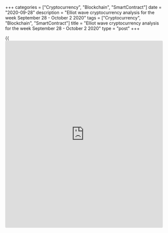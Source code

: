 +++
categories = ["Cryptocurrency", "Blockchain", "SmartContract"]
date = "2020-09-28"
description = "Elliot wave cryptocurrency analysis for the week September 28 - October 2 2020"
tags = ["Cryptocurrency", "Blockchain", "SmartContract"]
title = "Elliot wave cryptocurrency analysis for the week September 28 - October 2 2020"
type = "post"
+++

{{<iframe id="large-banner" src="https://www.bounty.group/#slide=9.0" width="100%" height="600" scrolling="no" style="border: 0px solid rgb(216, 221, 230); border-radius: 3px;">}}

2020-09-28

2020-09-28

Medium-term forecast for five cryptocurrencies as of 28.09.2020Roman
Onegin

I welcome my readers!

I have prepared a medium-term cryptocurrency forecast based on Elliott
wave analysis of Bitcoin, Ethereum, Litecoin, EOS, and Ripple. I offer
trading signals for each cryptocurrency pair.

Almost all cryptocurrency pairs are forming the upward corrective waves
that haven’t yet finished. The could be corrective price rises during
this week. Read the detailed trading recommendations below.

The article covers the following subjects:

##  **Elliott wave Bitcoin analysis**

 ****

The [daily](https://www.fintecher.org/2020/03/03/forex-trading-daily-strategy/) BTCUSD price chart displays the corrective wave 4, which has
started after the bullish impulse 3 completed. Wave 4 must be unfolding
as a double zigzag. The first part of this double zigzag, the sub-wave
[W], ended with the sub-waves (A)-(B)-(C) competed within. The market is
now rising in the linking wave [X] that also could be a double zigzag
(W)-(X)-(Y). Let us see the most recent wave on the eight-hour
timeframe.

The upward wave (Y) is unfolding as a standard zigzag A-B-C. The upward
impulse wave A has lately completed; it is composed of five sub-waves
[1]-[2]-[3]-[4]-[5]. The market is now running down in the corrective
wave B that is unfolding as a bear double zigzag [W]-[X]-[Y]. The
linking wave [X] should complete at a level of 11480. Next, the market
will resume declining in the corrective wave (Y) to a level of around
8160, as it is outlined in the chart.

### Trading plan for [BTCUSD][1] for the week

Buy 10900.00, TP 11480.00

* * *

##  **Elliott wave Ethereum analysis**

 ****

The ETHUSD market continues to form a large linking wave [X] that is an
element of the global triple zigzag. The [X] wave started in late 2018.
It is unfolding as a triple combination of zigzags (W)-(X)-(Y)-(X)-(Z).
The first three elements of this pattern have completed. There is now
developing the linking down wave (X) that is composed of A-B-C. Let us
see the structure of these waves in the shorter timeframe.

After the upward wave (Y) finished, the market started running down and
formed the first sub-waves of the linking wave (X), which is impulse A.
Next, the price started rising in the corrective wave B. The market is
now forming the beginning of the final impulse wave C, with the sub-wave
[1] completed inside. An approximate trajectory of the Future Ethereum
price is outlined in the chart.

### Trading plan **[ETHUSD][2]** for the week

Buy 358.98, TP 367.31

* * *

##  **Elliott wave Litecoin** **analysis**

 ****

Like in the previous week, the Litecoin market is following the
corrective wave B that is unfolding as a triple zigzag that is composed
of the sub-waves [W]-[X]-[Y]-[X]-[Z]. The [daily](https://www.fintecher.org/2020/03/03/forex-trading-daily-strategy/) chart displays the final
leg of this zigzag. The linking upward wave [X] has completed. The
market is now declining in wave [Z]. The [Z] wave must conclude as a
simple zigzag (A)-(B)-(C). Let us study its structure in more detail in
the eight-hour timeframe.

The LTCUSD chart displays the final leg of the impulse wave (A) and the
structure of the entire corrective wave (B), which is a zigzag A-B-C.
There is now forming the bear wave (C) as an impulse. The first three
legs of this impulse have completed. There is now forming correction 4
that is composed of the sub-waves [w]-[x]-[y]. This correction should
soon complete, and the market should start declining in wave 5 to a
level of around 25.00 that is the previous low.

### Trading plan for **[LTCUSD][3]**  for the week

Sell 46.53, TP 25.00

* * *

##  **Elliott wave EOS analysis**

 ****

The EOSUSD market is following the global corrective wave B as a triple
zigzag. It is composed of five sub-waves [W]-[X]-[Y]-[X]-[Z]. The sub-
waves [W], [Y], and [X] are simple zigzags. The first linking wave [X]
has completed as a bullish double zigzag. The price is now declining in
the down wave [Z] that is unfolding as a zigzag (A)-(B)-(C). Let us see
its structure in more detail in the eight-hour timeframe.

The impulse wave (A) has completed within the [Z] wave. Wave (B) is
still developing. The price could be rising in impulse C of (B) to a
level of 2.93. Next, the market will resume running down in the impulse
wave (C) towards the previous low created by the zigzag-shaped wave [Y],
level 1.40.

### Trading plan for **[EOSUSD][4]** for the week

Buy 2.58, TP 2.93

* * *

##  **Elliott wave Ripple analysis**

The XRPUSD market is following the triple down zigzag. The sub-waves
[W], [X] and [X] are simple zigzags. Wave [Y] has completed as a bear
double zigzag (W)-(X)-(Y). The final wave [Z} is yet developing. It
should conclude as a double zigzag, like the [Y] wave. Let us see the
most recent section of the Ripple chart on the eight-hour timeframe.

After the down wave (W) finished as a zigzag A-B-C, the market has
started rising in the linking wave (X). The (X) wave could end at a
level of around 0.366, where the (X) will reach 50% Fibonacci level of
the (W) zigzag. Next, when the price reaches the above-indicated level,
it could start declining in wave (Y) to the previous low made by the [Y]
wave, level 0.110.

### Trading plan for **[XRPUSD][5]** for the week

Buy 0.243, TP 0.266

* * *

P.S. Did you like my article? Share it in social networks: it will be
the best “thank you" :)

Ask me questions and comment below. I’ll be glad to answer your
questions and give necessary explanations.

 **Useful links:**

  * I recommend trying to trade with a reliable broker [here][6]. The system allows you to trade by yourself or copy successful traders from all across the globe.
  * Use my promo-code BLOG for getting deposit bonus 50% on LiteForex platform. Just enter this code in the appropriate field while [depositing][7] your trading account.
  * Telegram chat for traders: <t.me/liteforexengchat>. We are sharing the signals and trading experience
  * Telegram channel with high-quality analytics, Forex reviews, training articles, and other useful things for traders <t.me/liteforex>

## Price chart of BTCUSD in real time mode

The content of this article reflects the author’s opinion and does not
necessarily reflect the official position of LiteForex. The material
published on this page is provided for informational purposes only and
should not be considered as the provision of investment advice for the
purposes of Directive 2004/39/EC.

Rate this article:

{{value}}

( {{count}} {{title}} )

   1. my.liteforex.com/trading/chart?symbol=BTCUSD
   2. my.liteforex.com/trading/chart?symbol=ETHUSD
   3. my.liteforex.com/trading/chart?symbol=LTCUSD&returnUrl=true
   4. my.liteforex.com/trading/chart?symbol=EOSUSD&returnUrl=true
   5. my.liteforex.com/trading/chart?symbol=XRPUSD
   6. my.liteforex.com/?category=analysts-opinions&slug=medium-term-forecast-for-five-cryptocurrencies-as-of-28092020&openPopup=%2Fregistration%2Fpopup&utm_source=blog&utm_medium=article&utm_campaign=bonus
   7. my.liteforex.com/deposit/?category=analysts-opinions&slug=medium-term-forecast-for-five-cryptocurrencies-as-of-28092020&promo_code=BLOG&utm_source=blog&utm_medium=article&utm_campaign=bonus